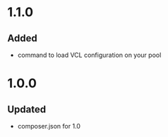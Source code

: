 # 1.1.0
## Added
- command to load VCL configuration on your pool

# 1.0.0
## Updated
- composer.json for 1.0
